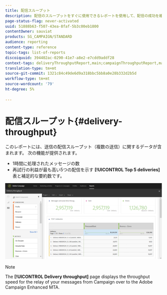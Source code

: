 ```yaml
---
title: 配信スループット
description: 配信のスループットをすぐに使用できるレポートを使用して、配信の成功を確認します。
page-status-flag: never-activated
uuid: 51888b63-f507-43ea-8faf-5b3c00eb1800
contentOwner: sauviat
products: SG_CAMPAIGN/STANDARD
audience: reporting
content-type: reference
topic-tags: list-of-reports
discoiquuid: 394402ac-0290-41e7-a8e2-e7cdd9addf28
context-tags: deliveryThroughputReport,main;campaignThroughputReport,main;programThroughputReport,main
translation-type: tm+mt
source-git-commit: 1321c84c49de6d9a318bbc5bb8a0e28b332d2b5d
workflow-type: tm+mt
source-wordcount: '79'
ht-degree: 5%

---
```



# 配信スループット{#delivery-throughput}

このレポートには、送信の配信スループット（複数の送信）に関するデータが含まれます。 次の機能が提供されます。

* 1時間に処理されたメッセージの数
* 再試行の利益が最も高い5つの配信を示す **[!UICONTROL Top 5 deliveries]** 表と補足的な要約数です。

![](assets/delivery_reports_1.png)

>[!NOTE]
>
>The **[!UICONTROL Delivery throughput]** page displays the throughput speed for the relay of your messages from Campaign over to the Adobe Campaign Enhanced MTA.
